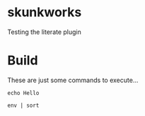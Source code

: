 skunkworks
==========

Testing the literate plugin


# Build
These are just some commands to execute...

`echo Hello`

`env | sort`
